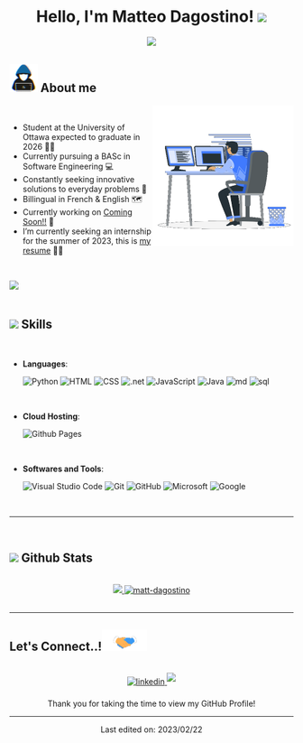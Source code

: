 <h1 align="center"><b>Hello, I'm Matteo Dagostino! </b><img src="https://media.giphy.com/media/hvRJCLFzcasrR4ia7z/giphy.gif" width="35"></h1>

<p align="center">
  <a href="https://github.com/DenverCoder1/readme-typing-svg"><img src="https://readme-typing-svg.herokuapp.com?font=Time+New+Roman&color=cyan&size=25&center=true&vCenter=true&width=600&height=100&lines=Salut,+comment+ça+va?;Student+at+the+University+of+Ottawa;Software+Enginnering+Student"></a>
</p>
	
## <picture><img src = "https://github.com/0xAbdulKhalid/0xAbdulKhalid/raw/main/assets/mdImages/about_me.gif" width = 50px></picture> **About me**

<picture> <img align="right" src="https://github.com/0xAbdulKhalid/0xAbdulKhalid/raw/main/assets/mdImages/Right_Side.gif" width = 250px></picture>

<br>

- Student at the University of Ottawa expected to graduate in 2026 👨‍🎓
- Currently pursuing a BASc in Software Engineering 💻
- Constantly seeking innovative solutions to everyday problems 🔎
- Billingual in French & English 🗺️
- Currently working on [Coming Soon!!](link) 📱
- I’m currently seeking an internship for the summer of 2023, this is [my resume](https://drive.google.com/file/d/1fwghjj28_AwlODUbB8x_pPoHw9cG2wVd/view?usp=sharing) 👨‍💻

<br>

<img src="https://user-images.githubusercontent.com/73097560/115834477-dbab4500-a447-11eb-908a-139a6edaec5c.gif"><br><br>

## <img src="https://media2.giphy.com/media/QssGEmpkyEOhBCb7e1/giphy.gif?cid=ecf05e47a0n3gi1bfqntqmob8g9aid1oyj2wr3ds3mg700bl&rid=giphy.gif" width ="25"><b> Skills</b>
<br>

<p align="center">

- **Languages**:
    
    ![Python](https://img.shields.io/badge/Python-14354C?style=for-the-badge&logo=python&logoColor=white)
    ![HTML](https://img.shields.io/badge/HTML-239120?style=for-the-badge&logo=html5&logoColor=white)
    ![CSS](https://img.shields.io/badge/CSS3-1572B6?style=for-the-badge&logo=css3&logoColor=white)
    ![.net](https://img.shields.io/badge/.NET-5C2D91?style=for-the-badge&logo=.net&logoColor=white)
    ![JavaScript](https://img.shields.io/badge/JavaScript-323330?style=for-the-badge&logo=javascript&logoColor=F7DF1E)
    ![Java](https://img.shields.io/badge/Java-ED8B00?style=for-the-badge&logo=openjdk&logoColor=white)
![md](https://img.shields.io/badge/Markdown-000000?style=for-the-badge&logo=markdown&logoColor=white)
![sql](https://img.shields.io/badge/MySQL-00000F?style=for-the-badge&logo=mysql&logoColor=white)

<br>


- **Cloud Hosting**:

    ![Github Pages](https://img.shields.io/badge/GitHub%20Pages-%23327FC7.svg?style=for-the-badge&logo=github&logoColor=white)
    
<br>

- **Softwares and Tools**:

    ![Visual Studio Code](https://img.shields.io/badge/Visual%20Studio%20Code-0078d7.svg?style=for-the-badge&logo=visual-studio-code&logoColor=white)
    ![Git](https://img.shields.io/badge/git-%23F05033.svg?style=for-the-badge&logo=git&logoColor=white)
    ![GitHub](https://img.shields.io/badge/github-%23121011.svg?style=for-the-badge&logo=github&logoColor=white)
    ![Microsoft](https://img.shields.io/badge/Microsoft-666666?style=for-the-badge&logo=microsoft&logoColor=white)
    ![Google](https://img.shields.io/badge/google-%234285F4.svg?style=for-the-badge&logo=google&logoColor=white)

<br>
</p>

-----

<br>


## <img src="https://media.giphy.com/media/iY8CRBdQXODJSCERIr/giphy.gif" width="35"><b> Github Stats </b>
<br>

<div align="center">

<a href="https://github.com/matt-dagostino">
  <img src="https://github-readme-stats.vercel.app/api?username=matt-dagostino&include_all_commits=true&count_private=true&show_icons=true&line_height=20&title_color=7A7ADB&icon_color=2234AE&text_color=D3D3D3&bg_color=0,000000,130F40" width="465"/>
  
  <img src="https://github-readme-stats.vercel.app/api/top-langs/?username=matt-dagostino&langs_count=3&show_icons=true&line_height=20&title_color=7A7ADB&icon_color=2234AE&text_color=D3D3D3&bg_color=0,000000,130F40" width="375"  alt="matt-dagostino"/>

</a>
</div>

<br>

-----



## <b> Let's Connect..!</b><img src="https://github.com/0xAbdulKhalid/0xAbdulKhalid/raw/main/assets/mdImages/handshake.gif" width ="80">
<br>
<div align='center'>


<a href="https://www.linkedin.com/in/matteo-dagostino09/" target="_blank">
<img src="https://img.shields.io/badge/linkedin:  Matteo Dagostino-%2300acee.svg?color=405DE6&style=for-the-badge&logo=linkedin&logoColor=white" alt=linkedin style="margin-bottom: 5px;"/>
</a>

<a href="mailto:matt.dag09@gmail.com" target="_blank">
<img src="https://img.shields.io/badge/gmail:  matt.dag09@gmail.com-%23EA4335.svg?style=for-the-badge&logo=gmail&logoColor=white" t=mail style="margin-bottom: 5px;" />
</a>

<br>
<br>
Thank you for taking the time to view my GitHub Profile!
<br>
	
</div>

<div align='center'>
</div>

------------------------
<div align="center">
Last edited on: 2023/02/22
</div>
<br>
